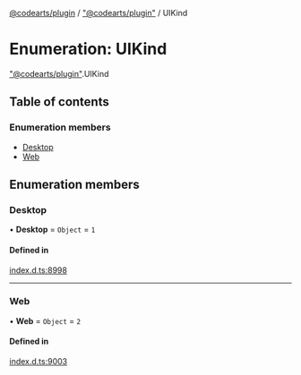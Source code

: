 [@codearts/plugin](../README.md) / ["@codearts/plugin"](../modules/_codearts_plugin_.md) / UIKind

# Enumeration: UIKind

["@codearts/plugin"](../modules/_codearts_plugin_.md).UIKind

## Table of contents

### Enumeration members

- [Desktop](codearts_plugin_.UIKind.md#desktop)
- [Web](codearts_plugin_.UIKind.md#web)

## Enumeration members

### Desktop

• **Desktop** = `Object` = `1`

#### Defined in

[index.d.ts:8998](https://github.com/huaweicloud/cloudide-plugin-api/blob/3b0eee8/index.d.ts#L8998)

___

### Web

• **Web** = `Object` = `2`

#### Defined in

[index.d.ts:9003](https://github.com/huaweicloud/cloudide-plugin-api/blob/3b0eee8/index.d.ts#L9003)
